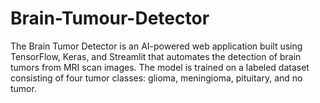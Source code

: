 # Brain-Tumour-Detector
The Brain Tumor Detector is an AI-powered web application built using TensorFlow, Keras, and Streamlit that automates the detection of brain tumors from MRI scan images. The model is trained on a labeled dataset consisting of four tumor classes: glioma, meningioma, pituitary, and no tumor. 

